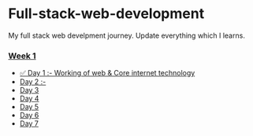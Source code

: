 # Full-stack-web-development


My full stack web develpment journey.
Update everything which I learns.


### [Week 1]()
  - [✅ Day 1 :- Working of web & Core internet technology](https://github.com/prashantjagtap2909/Fusssll-stack-web-development/blob/main/Days/Day%201)
  - [Day 2 :- ]()
  - [Day 3 ]() 
  - [Day 4 ]()
  - [Day 5]()
  - [Day 6]()
  - [Day 7]()
